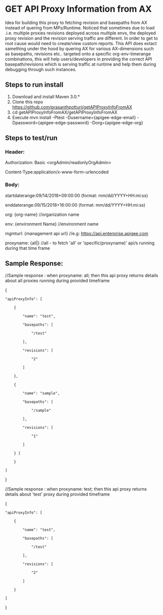 # GET API Proxy Information from AX
Idea for building this proxy to fetching revision and basepaths from AX instead of quering from MPs/Runtime. Noticed that sometimes due to load .i.e. multiple proxies revisions deployed across multiple envs, the deployed proxy revision and the revision serving traffic are different. In order to get to root cause would need to create/view  custom reports. 
This API does extact samething under the hood by quering AX for various AX-dimensions such as basepaths, revisions etc.. targeted onto a specific org-env-timerange combinations, this will help users/developers in providing the correct API basepath/revisions which is serving traffic at runtime and help them during debugging through such instances.

## Steps to run install
1. Download and install Maven 3.0.*
2. Clone this repo https://github.com/prasanthpotturi/getAPIProxyInfoFromAX
3. cd getAPIProxyInfoFromAX/getAPIProxyInfoFromAX
4. Execute mvn install -Ptest -Dusername={apigee-edge-email} -Dpassword={apigee-edge-password} -Dorg={apigee-edge-org}

## Steps to test/run

### Header:

Authorization: Basic <orgAdmin/readonlyOrgAdmin>

Content-Type:application/x-www-form-urlencoded

### Body:

startdaterange:09/14/2018+09:00:00 (format: mm/dd/YYYY+HH:mi:ss)

enddaterange:09/15/2018+16:00:00   (format: mm/dd/YYYY+HH:mi:ss)

org: {org-name} //organization name

env: {environment Name} //environment name

mgmturl: {management api url} //e.g: https://api.enterprise.apigee.com

proxyname: {all|<specific api proxy>} //all - to fetch 'all' or 'specific(proxyname)' api/s running during that time frame


## Sample Response:

//Sample response : when proxyname: all; then this api proxy returns details about all proxies running during provided timeframe 

{

    "apiProxyInfo": [

        {

            "name": "test",

            "basepaths": [

                "/test"

            ],

            "revisions": [

                "2"

            ]

        },

        {

            "name": "sample",

            "basepaths": [

                "/sample"

            ],

            "revisions": [

                "1"

            ]

        } ]

        }

    ]

}

//Sample response : when proxyname: test; then this api proxy returns details about 'test' proxy during provided timeframe 

{

    "apiProxyInfo": [

        {

            "name": "test",

            "basepaths": [

                "/test"

            ],

            "revisions": [

                "2"

            ]

        }

    ]

}

